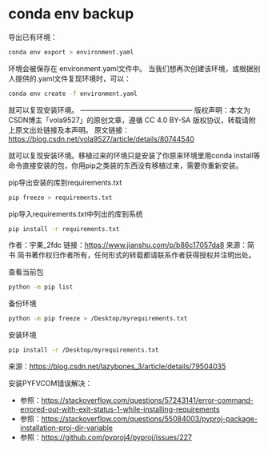 # conda env backup
 
导出已有环境：

~~~bash
conda env export > environment.yaml 
~~~

环境会被保存在 environment.yaml文件中。 
当我们想再次创建该环境，或根据别人提供的.yaml文件复现环境时，可以：

~~~bash
conda env create -f environment.yaml
~~~

就可以复现安装环境。
————————————————
版权声明：本文为CSDN博主「vola9527」的原创文章，遵循 CC 4.0 BY-SA 版权协议，转载请附上原文出处链接及本声明。
原文链接：https://blog.csdn.net/vola9527/article/details/80744540

就可以复现安装环境。移植过来的环境只是安装了你原来环境里用conda install等命令直接安装的包，你用pip之类装的东西没有移植过来，需要你重新安装。

pip导出安装的库到requirements.txt

~~~bash
pip freeze > requirements.txt
~~~

pip导入requirements.txt中列出的库到系统

~~~bash
pip install -r requirements.txt
~~~

作者：宇果_2fdc
链接：https://www.jianshu.com/p/b86c17057da8
来源：简书
简书著作权归作者所有，任何形式的转载都请联系作者获得授权并注明出处。

查看当前包 

~~~bash
python -m pip list 
~~~

备份环境 

~~~bash
python -m pip freeze > /Desktop/myrequirements.txt 
~~~

安装环境 

~~~bash
pip install -r /Desktop/myrequirements.txt
~~~

来源：https://blog.csdn.net/lazybones_3/article/details/79504035

安装PYFVCOM错误解决：
* 参照：https://stackoverflow.com/questions/57243141/error-command-errored-out-with-exit-status-1-while-installing-requirements
* 参照：https://stackoverflow.com/questions/55084003/pyproj-package-installation-proj-dir-variable
* 参照：https://github.com/pyproj4/pyproj/issues/227
